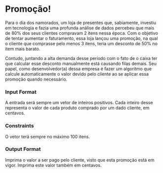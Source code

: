 # Promoção!

Para o dia dos namorados, um loja de presentes que, sabiamente, investiu em tecnologia e fazia uma profunda análise de dados percebeu que mais de 80% dos seus clientes compravam 2 itens nessa época. Com o objetivo de tentar aumentar o faturamento, essa loja lançou uma promoção, na qual o cliente que comprasse pelo menos 3 itens, teria um desconto de 50% no item mais barato.

Contudo, juntando a alta demanda desse período com o fato de o caixa ter que calcular esse desconto manualmente está causando filas demais. Seu papel, como desenvolvedor(a) dessa empresa é fazer um algoritmo que calcule automaticamente o valor devido pelo cliente ao se aplicar essa promoção quando necessário.

### Input Format

A entrada será sempre um vetor de inteiros positivos. Cada inteiro desse representa o valor de cada produto comprado por um dado cliente, em centavos.

### Constraints

O vetor terá sempre no máximo 100 itens.

### Output Format

Imprima o valor a ser pago pelo cliente, visto que esta promoção está em vigor. Imprima este valor também em centavos.